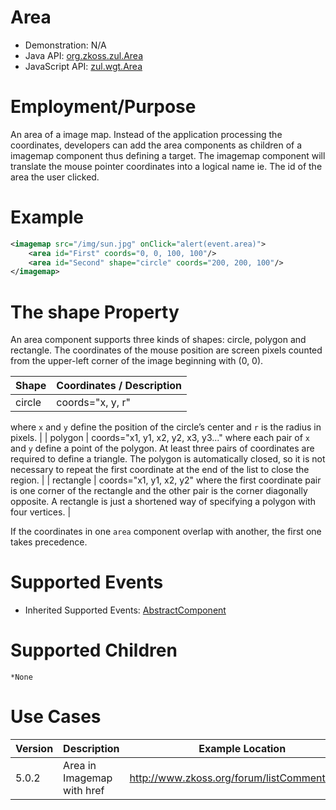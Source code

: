 

# Area

- Demonstration: N/A
- Java API: [org.zkoss.zul.Area](https://www.zkoss.org/javadoc/latest/zk/org/zkoss/zul/Area.html)
- JavaScript API: [zul.wgt.Area](https://www.zkoss.org/javadoc/latest/jsdoc/classes/zul.wgt.Area.html)


# Employment/Purpose

An area of a image map. Instead of the application processing the
coordinates, developers can add the area components as children of a
imagemap component thus defining a target. The imagemap component will
translate the mouse pointer coordinates into a logical name ie. The id
of the area the user clicked.

# Example

```xml
<imagemap src="/img/sun.jpg" onClick="alert(event.area)">
    <area id="First" coords="0, 0, 100, 100"/>
    <area id="Second" shape="circle" coords="200, 200, 100"/>
</imagemap>
```

# The shape Property

An area component supports three kinds of shapes: circle, polygon and
rectangle. The coordinates of the mouse position are screen pixels
counted from the upper-left corner of the image beginning with (0, 0).

| Shape | Coordinates / Description |
|---|---|
| circle | coords="x, y, r"
where `x` and `y` define the position of the
circle’s center and `r` is the radius in pixels. |
| polygon | coords="x1, y1, x2, y2, x3, y3..."
where each pair of `x` and `y` define a point
of the polygon. At least three pairs of coordinates are required to
define a triangle. The polygon is automatically closed, so it is not
necessary to repeat the first coordinate at the end of the list to close
the region. |
| rectangle | coords="x1, y1, x2, y2"
where the first coordinate pair is one corner of the rectangle and
the other pair is the corner diagonally opposite. A rectangle is just a
shortened way of specifying a polygon with four vertices. |

If the coordinates in one `area` component overlap with another, the
first one takes precedence.

# Supported Events

- Inherited Supported Events: [ AbstractComponent]({{site.baseurl}}/zk_component_ref/abstractcomponent#Supported_Events)

# Supported Children

`*None`

# Use Cases

| Version | Description                | Example Location                              |
|---------|----------------------------|-----------------------------------------------|
| 5.0.2   | Area in Imagemap with href | <http://www.zkoss.org/forum/listComment/3016> |



